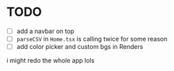 # TODO
- [ ] add a navbar on top
- [ ] `parseCSV` in `Home.tsx` is calling twice for some reason
- [ ] add color picker and custom bgs in Renders

i might redo the whole app lols